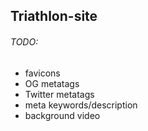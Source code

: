 ## Triathlon-site

###### TODO:
- favicons
- OG metatags
- Twitter metatags
- meta keywords/description
- background video
